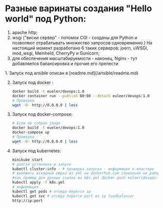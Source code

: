 # Разные варинаты создания "Hello world" под Python:
<ol>
   <li>apache http;</li>
   <li> wsgi ("виски сервер" - потомок CGI - созданы для Python и позволяют отрабатывать множество запросов одновременно.) На настоящий         момент разработано 6 таких серверов: joern, uWSGI, mod_wsgi, Meinheld, CherryPy и Gunicorn; </li>
   <li> для обеспечения масштабируемости - наконец, Nginx - тут добавляется балансировка и прочие его прелести </li> 
</ol>
1. Запуск под ansible описан в [readme.md](/ansible/readme.md)

2. Запуск под docker :

   ```bash
   docker build -t eueler/devops:1.0
   docker container run --publish 80:80 --detach euleer/devops:1.0
   # Проверка 
   wget -O- http://0.0.0.0 | less
   ```

3. Запуск под docker-compose:

   ```bash
   # Если не собран image
   docker build -t eueler/devops:1.0
   docker-compose up
   # Проверка 
   wget -O- http://0.0.0.0 | less
   ```

   

4. Запуск под kubernetes:

   ```bash
   minikube start
   # долгая установка и запуск
   kubectl cluster-info - # проверка запуска - информация о кластере
   # выложить исходный образ из yml на dockerhub.com (локально не работает)
   #как пример для данных ссылка из k8s.yml docker push euleer/devops:1.0
   kubectl apply -f k8s.yml
   # информация
   kubectl get pods # отсюда берется ip  
   kubectl get svc # отсюда берется port из ip loadbalancer
   http://ip:port
   
   ```

   

